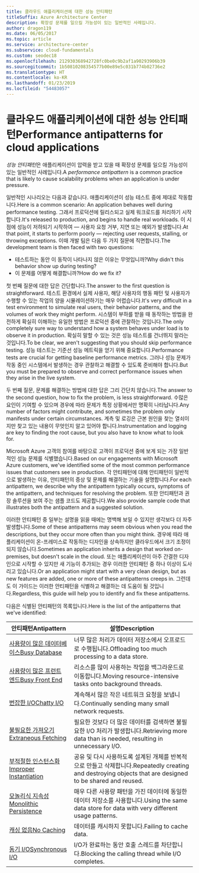 ```yaml
---
title: 클라우드 애플리케이션에 대한 성능 안티패턴
titleSuffix: Azure Architecture Center
description: 확장성 문제를 일으킬 가능성이 있는 일반적인 사례입니다.
author: dragon119
ms.date: 06/05/2017
ms.topic: article
ms.service: architecture-center
ms.subservice: cloud-fundamentals
ms.custom: seodec18
ms.openlocfilehash: 212930368942728fc0be0c9b2af1a90293906b39
ms.sourcegitcommit: 1b50810208354577b00e89e5c031b774b02736e2
ms.translationtype: HT
ms.contentlocale: ko-KR
ms.lasthandoff: 01/23/2019
ms.locfileid: "54483057"
---
```

# <a name="performance-antipatterns-for-cloud-applications"></a><span data-ttu-id="a4ec3-103">클라우드 애플리케이션에 대한 성능 안티패턴</span><span class="sxs-lookup"><span data-stu-id="a4ec3-103">Performance antipatterns for cloud applications</span></span>

<span data-ttu-id="a4ec3-104">*성능 안티패턴*은 애플리케이션이 압력을 받고 있을 때 확장성 문제를 일으킬 가능성이 있는 일반적인 사례입니다.</span><span class="sxs-lookup"><span data-stu-id="a4ec3-104">A *performance antipattern* is a common practice that is likely to cause scalability problems when an application is under pressure.</span></span>

<span data-ttu-id="a4ec3-105">일반적인 시나리오는 다음과 같습니다. 애플리케이션이 성능 테스트 중에 제대로 작동합니다.</span><span class="sxs-lookup"><span data-stu-id="a4ec3-105">Here is a common scenario: An application behaves well during performance testing.</span></span> <span data-ttu-id="a4ec3-106">그래서 프로덕션에 릴리스되고 실제 워크로드를 처리하기 시작합니다.</span><span class="sxs-lookup"><span data-stu-id="a4ec3-106">It's released to production, and begins to handle real workloads.</span></span> <span data-ttu-id="a4ec3-107">이 시점에 성능이 저하되기 시작하여 &mdash; 사용자 요청 거부, 지연 또는 예외가 발생합니다.</span><span class="sxs-lookup"><span data-stu-id="a4ec3-107">At that point, it starts to perform poorly &mdash; rejecting user requests, stalling, or throwing exceptions.</span></span> <span data-ttu-id="a4ec3-108">이때 개발 팀은 다음 두 가지 질문에 직면합니다.</span><span class="sxs-lookup"><span data-stu-id="a4ec3-108">The development team is then faced with two questions:</span></span>

- <span data-ttu-id="a4ec3-109">테스트하는 동안 이 동작이 나타나지 않은 이유는 무엇입니까?</span><span class="sxs-lookup"><span data-stu-id="a4ec3-109">Why didn't this behavior show up during testing?</span></span>
- <span data-ttu-id="a4ec3-110">이 문제를 어떻게 해결합니까?</span><span class="sxs-lookup"><span data-stu-id="a4ec3-110">How do we fix it?</span></span>

<span data-ttu-id="a4ec3-111">첫 번째 질문에 대한 답은 간단합니다.</span><span class="sxs-lookup"><span data-stu-id="a4ec3-111">The answer to the first question is straightforward.</span></span> <span data-ttu-id="a4ec3-112">테스트 환경에서 실제 사용자, 해당 사용자의 행동 패턴 및 사용자가 수행할 수 있는 작업의 양을 시뮬레이션하기는 매우 어렵습니다.</span><span class="sxs-lookup"><span data-stu-id="a4ec3-112">It's very difficult in a test environment to simulate real users, their behavior patterns, and the volumes of work they might perform.</span></span> <span data-ttu-id="a4ec3-113">시스템이 부하를 받을 때 동작하는 방법을 완전하게 확실히 이해하는 유일한 방법은 프로덕션 중에 관찰하는 것입니다.</span><span class="sxs-lookup"><span data-stu-id="a4ec3-113">The only completely sure way to understand how a system behaves under load is to observe it in production.</span></span> <span data-ttu-id="a4ec3-114">확실히 말할 수 있는 것은 성능 테스트를 건너뛰지 말라는 것입니다.</span><span class="sxs-lookup"><span data-stu-id="a4ec3-114">To be clear, we aren't suggesting that you should skip performance testing.</span></span> <span data-ttu-id="a4ec3-115">성능 테스트는 기준선 성능 메트릭을 얻기 위해 중요합니다.</span><span class="sxs-lookup"><span data-stu-id="a4ec3-115">Performance tests are crucial for getting baseline performance metrics.</span></span> <span data-ttu-id="a4ec3-116">그러나 성능 문제가 작동 중인 시스템에서 발생하는 경우 관찰하고 해결할 수 있도록 준비해야 합니다.</span><span class="sxs-lookup"><span data-stu-id="a4ec3-116">But you must be prepared to observe and correct performance issues when they arise in the live system.</span></span>

<span data-ttu-id="a4ec3-117">두 번째 질문, 문제를 해결하는 방법에 대한 답은 그리 간단치 않습니다.</span><span class="sxs-lookup"><span data-stu-id="a4ec3-117">The answer to the second question, how to fix the problem, is less straightforward.</span></span> <span data-ttu-id="a4ec3-118">수많은 요인이 기여할 수 있으며 경우에 따라 문제가 특정 상황에서만 명확히 나타납니다.</span><span class="sxs-lookup"><span data-stu-id="a4ec3-118">Any number of factors might contribute, and sometimes the problem only manifests under certain circumstances.</span></span> <span data-ttu-id="a4ec3-119">계측 및 로깅은 근본 원인을 찾는 열쇠이지만 찾고 있는 내용이 무엇인지 알고 있어야 합니다.</span><span class="sxs-lookup"><span data-stu-id="a4ec3-119">Instrumentation and logging are key to finding the root cause, but you also have to know what to look for.</span></span>

<span data-ttu-id="a4ec3-120">Microsoft Azure 고객의 참여를 바탕으로 고객이 프로덕션 중에 보게 되는 가장 일반적인 성능 문제를 식별했습니다.</span><span class="sxs-lookup"><span data-stu-id="a4ec3-120">Based on our engagements with Microsoft Azure customers, we've identified some of the most common performance issues that customers see in production.</span></span> <span data-ttu-id="a4ec3-121">각 안티패턴에 대해 안티패턴이 일반적으로 발생하는 이유, 안티패턴의 증상 및 문제를 해결하는 기술을 설명합니다.</span><span class="sxs-lookup"><span data-stu-id="a4ec3-121">For each antipattern, we describe why the antipattern typically occurs, symptoms of the antipattern, and techniques for resolving the problem.</span></span> <span data-ttu-id="a4ec3-122">또한 안티패턴과 권장 솔루션을 보여 주는 샘플 코드도 제공합니다.</span><span class="sxs-lookup"><span data-stu-id="a4ec3-122">We also provide sample code that illustrates both the antipattern and a suggested solution.</span></span>

<span data-ttu-id="a4ec3-123">이러한 안티패턴 중 일부는 설명을 읽을 때에는 명백해 보일 수 있지만 생각보다 더 자주 발생합니다.</span><span class="sxs-lookup"><span data-stu-id="a4ec3-123">Some of these antipatterns may seem obvious when you read the descriptions, but they occur more often than you might think.</span></span> <span data-ttu-id="a4ec3-124">경우에 따라 애플리케이션이 온-프레미스로 작동하는 디자인을 상속하지만 클라우드에서 크기 조정이 되지 않습니다.</span><span class="sxs-lookup"><span data-stu-id="a4ec3-124">Sometimes an application inherits a design that worked on-premises, but doesn't scale in the cloud.</span></span> <span data-ttu-id="a4ec3-125">또는 애플리케이션이 아주 간결한 디자인으로 시작할 수 있지만 새 기능이 추가되는 경우 이러한 안티패턴 중 하나 이상이 도사리고 있습니다.</span><span class="sxs-lookup"><span data-stu-id="a4ec3-125">Or an application might start with a very clean design, but as new features are added, one or more of these antipatterns creeps in.</span></span> <span data-ttu-id="a4ec3-126">그런데도 이 가이드는 이러한 안티패턴을 식별하고 해결하는 데 도움이 될 것입니다.</span><span class="sxs-lookup"><span data-stu-id="a4ec3-126">Regardless, this guide will help you to identify and fix these antipatterns.</span></span>

<span data-ttu-id="a4ec3-127">다음은 식별된 안티패턴의 목록입니다.</span><span class="sxs-lookup"><span data-stu-id="a4ec3-127">Here is the list of the antipatterns that we've identified:</span></span>

| <span data-ttu-id="a4ec3-128">안티패턴</span><span class="sxs-lookup"><span data-stu-id="a4ec3-128">Antipattern</span></span> | <span data-ttu-id="a4ec3-129">설명</span><span class="sxs-lookup"><span data-stu-id="a4ec3-129">Description</span></span> |
|-------------|-------------|
| <span data-ttu-id="a4ec3-130">[사용량이 많은 데이터베이스][BusyDatabase]</span><span class="sxs-lookup"><span data-stu-id="a4ec3-130">[Busy Database][BusyDatabase]</span></span> | <span data-ttu-id="a4ec3-131">너무 많은 처리가 데이터 저장소에서 오프로드로 수행됩니다.</span><span class="sxs-lookup"><span data-stu-id="a4ec3-131">Offloading too much processing to a data store.</span></span> |
| <span data-ttu-id="a4ec3-132">[사용량이 많은 프런트 엔드][BusyFrontEnd]</span><span class="sxs-lookup"><span data-stu-id="a4ec3-132">[Busy Front End][BusyFrontEnd]</span></span> | <span data-ttu-id="a4ec3-133">리소스를 많이 사용하는 작업을 백그라운드로 이동합니다.</span><span class="sxs-lookup"><span data-stu-id="a4ec3-133">Moving resource-intensive tasks onto background threads.</span></span> |
| <span data-ttu-id="a4ec3-134">[번잡한 I/O][ChattyIO]</span><span class="sxs-lookup"><span data-stu-id="a4ec3-134">[Chatty I/O][ChattyIO]</span></span> | <span data-ttu-id="a4ec3-135">계속해서 많은 작은 네트워크 요청을 보냅니다.</span><span class="sxs-lookup"><span data-stu-id="a4ec3-135">Continually sending many small network requests.</span></span> |
| <span data-ttu-id="a4ec3-136">[불필요한 가져오기][ExtraneousFetching]</span><span class="sxs-lookup"><span data-stu-id="a4ec3-136">[Extraneous Fetching][ExtraneousFetching]</span></span> | <span data-ttu-id="a4ec3-137">필요한 것보다 더 많은 데이터를 검색하면 불필요한 I/O 처리가 발생합니다.</span><span class="sxs-lookup"><span data-stu-id="a4ec3-137">Retrieving more data than is needed, resulting in unnecessary I/O.</span></span> |
| <span data-ttu-id="a4ec3-138">[부적절한 인스턴스화][ImproperInstantiation]</span><span class="sxs-lookup"><span data-stu-id="a4ec3-138">[Improper Instantiation][ImproperInstantiation]</span></span> | <span data-ttu-id="a4ec3-139">공유 및 다시 사용하도록 설계된 개체를 반복적으로 만들고 삭제합니다.</span><span class="sxs-lookup"><span data-stu-id="a4ec3-139">Repeatedly creating and destroying objects that are designed to be shared and reused.</span></span> |
| <span data-ttu-id="a4ec3-140">[모놀리식 지속성][MonolithicPersistence]</span><span class="sxs-lookup"><span data-stu-id="a4ec3-140">[Monolithic Persistence][MonolithicPersistence]</span></span> | <span data-ttu-id="a4ec3-141">매우 다른 사용량 패턴을 가진 데이터에 동일한 데이터 저장소를 사용합니다.</span><span class="sxs-lookup"><span data-stu-id="a4ec3-141">Using the same data store for data with very different usage patterns.</span></span> |
| <span data-ttu-id="a4ec3-142">[캐싱 없음][NoCaching]</span><span class="sxs-lookup"><span data-stu-id="a4ec3-142">[No Caching][NoCaching]</span></span> | <span data-ttu-id="a4ec3-143">데이터를 캐시하지 못합니다.</span><span class="sxs-lookup"><span data-stu-id="a4ec3-143">Failing to cache data.</span></span> |
| <span data-ttu-id="a4ec3-144">[동기 I/O][SynchronousIO]</span><span class="sxs-lookup"><span data-stu-id="a4ec3-144">[Synchronous I/O][SynchronousIO]</span></span> | <span data-ttu-id="a4ec3-145">I/O가 완료하는 동안 호출 스레드를 차단합니다.</span><span class="sxs-lookup"><span data-stu-id="a4ec3-145">Blocking the calling thread while I/O completes.</span></span> |

[BusyDatabase]: ./busy-database/index.md
[BusyFrontEnd]: ./busy-front-end/index.md
[ChattyIO]: ./chatty-io/index.md
[ExtraneousFetching]: ./extraneous-fetching/index.md
[ImproperInstantiation]: ./improper-instantiation/index.md
[MonolithicPersistence]: ./monolithic-persistence/index.md
[NoCaching]: ./no-caching/index.md
[SynchronousIO]: ./synchronous-io/index.md

